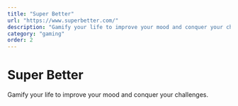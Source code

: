 ```yaml
---
title: "Super Better"
url: "https://www.superbetter.com/"
description: "Gamify your life to improve your mood and conquer your challenges."
category: "gaming"
order: 2
---
```


# Super Better

Gamify your life to improve your mood and conquer your challenges.
